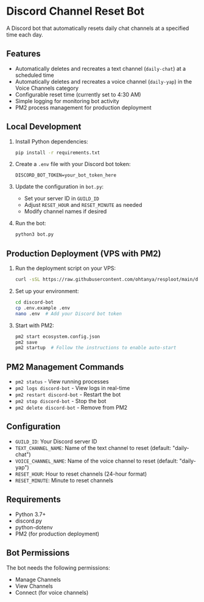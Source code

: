 # Discord Channel Reset Bot

A Discord bot that automatically resets daily chat channels at a specified time each day.

## Features

- Automatically deletes and recreates a text channel (`daily-chat`) at a scheduled time
- Automatically deletes and recreates a voice channel (`daily-yap`) in the Voice Channels category
- Configurable reset time (currently set to 4:30 AM)
- Simple logging for monitoring bot activity
- PM2 process management for production deployment

## Local Development

1. Install Python dependencies:
   ```bash
   pip install -r requirements.txt
   ```

2. Create a `.env` file with your Discord bot token:
   ```
   DISCORD_BOT_TOKEN=your_bot_token_here
   ```

3. Update the configuration in `bot.py`:
   - Set your server ID in `GUILD_ID`
   - Adjust `RESET_HOUR` and `RESET_MINUTE` as needed
   - Modify channel names if desired

4. Run the bot:
   ```bash
   python3 bot.py
   ```

## Production Deployment (VPS with PM2)

1. Run the deployment script on your VPS:
   ```bash
   curl -sSL https://raw.githubusercontent.com/ohtanya/resploot/main/deploy.sh | bash
   ```

2. Set up your environment:
   ```bash
   cd discord-bot
   cp .env.example .env
   nano .env  # Add your Discord bot token
   ```

3. Start with PM2:
   ```bash
   pm2 start ecosystem.config.json
   pm2 save
   pm2 startup  # Follow the instructions to enable auto-start
   ```

## PM2 Management Commands

- `pm2 status` - View running processes
- `pm2 logs discord-bot` - View logs in real-time
- `pm2 restart discord-bot` - Restart the bot
- `pm2 stop discord-bot` - Stop the bot
- `pm2 delete discord-bot` - Remove from PM2

## Configuration

- `GUILD_ID`: Your Discord server ID
- `TEXT_CHANNEL_NAME`: Name of the text channel to reset (default: "daily-chat")
- `VOICE_CHANNEL_NAME`: Name of the voice channel to reset (default: "daily-yap")
- `RESET_HOUR`: Hour to reset channels (24-hour format)
- `RESET_MINUTE`: Minute to reset channels

## Requirements

- Python 3.7+
- discord.py
- python-dotenv
- PM2 (for production deployment)

## Bot Permissions

The bot needs the following permissions:
- Manage Channels
- View Channels
- Connect (for voice channels)

